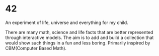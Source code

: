 # 42
An experiment of life, universe and everything for my child.

There are many math, science and life facts that are better represented through interactive models. 
The aim is to add and build a collection that would show such things in a fun and less boring. 
Primarily inspired by CBM(Computer Based Math). 

